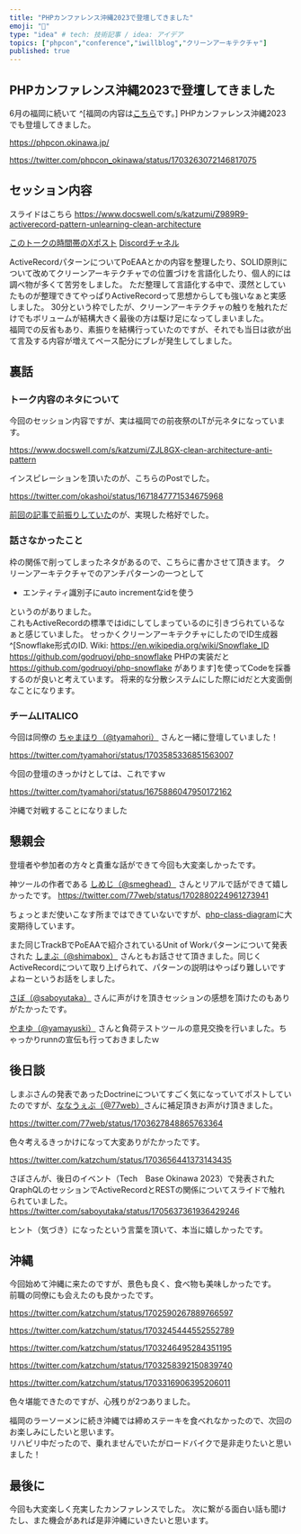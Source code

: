 ```yaml
---
title: "PHPカンファレンス沖縄2023で登壇してきました"
emoji: "🌺"
type: "idea" # tech: 技術記事 / idea: アイデア
topics: ["phpcon","conference","iwillblog","クリーンアーキテクチャ"]
published: true
---
```


## PHPカンファレンス沖縄2023で登壇してきました

6月の福岡に続いて ^[福岡の内容は[こちら](https://zenn.dev/katzumi/articles/phpcon-fukuoka-2023-talk-impression)です。] PHPカンファレンス沖縄2023でも登壇してきました。

https://phpcon.okinawa.jp/

https://twitter.com/phpcon_okinawa/status/1703263072146817075

## セッション内容

スライドはこちら
https://www.docswell.com/s/katzumi/Z989R9-activerecord-pattern-unlearning-clean-architecture

[このトークの時間帯のXポスト](https://twitter.com/search?q=since%3A2023-09-16_15%3A30%3A00_JST%20until%3A2023-09-16_16%3A15%3A00_JST%20%23phpcon_okinawa%20%23track_b&src=typed_query)
[Discordチャネル](https://discord.com/channels/1150751595089371290/1150782186568556594)

ActiveRecordパターンについてPoEAAとかの内容を整理したり、SOLID原則について改めてクリーンアーキテクチャでの位置づけを言語化したり、個人的には調べ物が多くて苦労をしました。 
ただ整理して言語化する中で、漠然としていたものが整理できてやっぱりActiveRecordって思想からしても強いなぁと実感しました。 
30分という枠でしたが、クリーンアーキテクチャの触りを触れただけでもボリュームが結構大きく最後の方は駆け足になってしまいました。  
福岡での反省もあり、素振りを結構行っていたのですが、それでも当日は欲が出て言及する内容が増えてペース配分にブレが発生してしました。　


## 裏話

### トーク内容のネタについて

今回のセッション内容ですが、実は福岡での前夜祭のLTが元ネタになっています。  

https://www.docswell.com/s/katzumi/ZJL8GX-clean-architecture-anti-pattern

インスピレーションを頂いたのが、こちらのPostでした。

https://twitter.com/okashoi/status/1671847771534675968

[前回の記事で前振りしていた](https://zenn.dev/katzumi/articles/phpcon-fukuoka-2023-talk-impression#fn-e640-2)のが、実現した格好でした。

### 話さなかったこと

枠の関係で削ってしまったネタがあるので、こちらに書かさせて頂きます。
クリーンアーキテクチャでのアンチパターンの一つとして

* エンティティ識別子にauto incrementなidを使う

というのがありました。  
これもActiveRecordの標準ではidにしてしまっているのに引きづられているなぁと感じていました。
せっかくクリーンアーキテクチャにしたのでID生成器　^[Snowflake形式のID. Wiki: https://en.wikipedia.org/wiki/Snowflake_ID https://github.com/godruoyi/php-snowflake PHPの実装だと https://github.com/godruoyi/php-snowflake があります]を使ってCodeを採番するのが良いと考えています。 
将来的な分散システムにした際にidだと大変面倒なことになります。

### チームLITALICO

今回は同僚の [ちゃまほり（@tyamahori）](https://zenn.dev/tyamahori) さんと一緒に登壇していました！

https://twitter.com/tyamahori/status/1703585336851563007

今回の登壇のきっかけとしては、これですｗ

https://twitter.com/tyamahori/status/1675886047950172162

沖縄で対戦することになりました

## 懇親会

登壇者や参加者の方々と貴重な話ができて今回も大変楽しかったです。 

神ツールの作者である [しめじ（@smeghead）](https://twitter.com/smeghead) さんとリアルで話ができて嬉しかったです。
https://twitter.com/77web/status/1702880224961273941

ちょっとまだ使いこなす所まではできていないですが、[php-class-diagram](https://github.com/smeghead/php-class-diagram)に大変期待しています。

また同じTrackBでPoEAAで紹介されているUnit of Workパターンについて発表された [しまぶ（@shimabox）](https://twitter.com/shimabox) さんともお話させて頂きました。同じくActiveRecordについて取り上げられて、パターンの説明はやっぱり難しいですよねーというお話をしました。　　

[さぼ（@saboyutaka）](https://twitter.com/saboyutaka) さんに声がけを頂きセッションの感想を頂けたのもありがたかったです。  

[やまゆ（@yamayuski）](https://zenn.dev/yamayuski) さんと負荷テストツールの意見交換を行いました。ちゃっかりrunnの宣伝も行っておきましたｗ

## 後日談

しまぶさんの発表であったDoctrineについてすごく気になっていてポストしていたのですが、[ななうぇぶ（@77web）](https://twitter.com/77web)さんに補足頂きお声がけ頂きました。

https://twitter.com/77web/status/1703627848865763364

色々考えるきっかけになって大変ありがたかったです。

https://twitter.com/katzchum/status/1703656441373143435

さぼさんが、後日のイベント（Tech　Base Okinawa 2023）で発表されたQraphQLのセッションでActiveRecordとRESTの関係についてスライドで触れられていました。
https://twitter.com/saboyutaka/status/1705637361936429246

ヒント（気づき）になったという言葉を頂いて、本当に嬉しかったです。

## 沖縄

今回始めて沖縄に来たのですが、景色も良く、食べ物も美味しかったです。  
前職の同僚にも会えたのも良かったです。  

https://twitter.com/katzchum/status/1702590267889766597

https://twitter.com/katzchum/status/1703245444552552789

https://twitter.com/katzchum/status/1703246495284351195

https://twitter.com/katzchum/status/1703258392150839740

https://twitter.com/katzchum/status/1703316906395206011

色々堪能できたのですが、心残りが2つありました。

福岡のラーソーメンに続き沖縄では締めステーキを食べれなかったので、次回のお楽しみにしたいと思います。  
リハビリ中だったので、乗れませんでいたがロードバイクで是非走りたいと思いました！

## 最後に

今回も大変楽しく充実したカンファレンスでした。 
次に繋がる面白い話も聞けたし、また機会があれば是非沖縄にいきたいと思います。